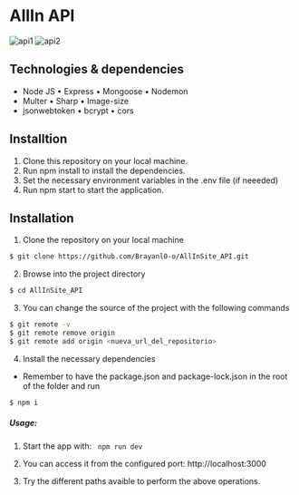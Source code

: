 # AllIn API

![api1](https://github.com/Brayanl0-o/AllInSite_API/assets/107898232/fe266e10-b8cc-4cd7-a8cb-4e0907f0967c)
![api2](https://github.com/Brayanl0-o/AllInSite_API/assets/107898232/3d77c773-8157-47fb-bf7e-51a012301a4e)

## Technologies & dependencies
- Node JS   • Express • Mongoose • Nodemon
- Multer    • Sharp   • Image-size
- jsonwebtoken   • bcrypt   • cors



## Installtion

1. Clone this repository on your local machine.
2. Run npm install to install the dependencies.
3. Set the necessary environment variables in the .env file  (if neeeded)
4. Run npm start to start the application.

## Installation

1. Clone the repository on your local machine
```bash
$ git clone https://github.com/Brayanl0-o/AllInSite_API.git
```

2. Browse into the project directory
```bash
$ cd AllInSite_API
```

3. You can change the source of the project with the following commands

```bash
$ git remote -v
$ git remote remove origin
$ git remote add origin <nueva_url_del_repositorio>
```

4. Install the necessary dependencies
- Remember to have the package.json and package-lock.json in the root of the folder and run

```bash
$ npm i
```

##### Usage:
1. Start the app with: ``` npm run dev```

    
2. You can access it from the configured port:
  http://localhost:3000

3. Try the different paths avaible to perform the above operations.
